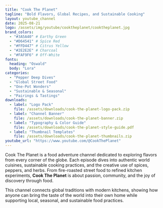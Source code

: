 ```yaml
---
title: "Cook The Planet"
tagline: "Bold Flavors, Global Recipes, and Sustainable Cooking"
layout: youtube_channel
date: 2025-08-21
logo: /assets/img/youtube/cooktheplanet/cooktheplanet.jpg
brand_colors:
  - "#3A5A40" # Earthy Green
  - "#D64541" # Spice Red
  - "#FFD447" # Citrus Yellow
  - "#2E2E2E" # Charcoal
  - "#FAF9F6" # Off-White
fonts:
  heading: "Oswald"
  body: "Lora"
categories:
  - "Pepper Deep Dives"
  - "Global Street Food"
  - "One-Pot Wonders"
  - "Sustainable & Seasonal"
  - "Pairings & Tastings"
downloads:
  - label: "Logo Pack"
    file: /assets/downloads/cook-the-planet-logo-pack.zip
  - label: "Channel Banner"
    file: /assets/downloads/cook-the-planet-banner.zip
  - label: "Typography & Color Guide"
    file: /assets/downloads/cook-the-planet-style-guide.pdf
  - label: "Thumbnail Templates"
    file: /assets/downloads/cook-the-planet-thumbnails.zip
youtube_url: "https://www.youtube.com/@CookThePlanet"
---
```


Cook The Planet is a food adventure channel dedicated to exploring flavors from every corner of the globe. Each episode dives into authentic world cuisines, sustainable cooking practices, and the creative use of spices, peppers, and herbs. From fire-roasted street food to refined kitchen experiments, **Cook The Planet** is about passion, community, and the joy of discovery through food.  

This channel connects global traditions with modern kitchens, showing how anyone can bring the taste of the world into their own home while supporting local, seasonal, and sustainable food practices.
